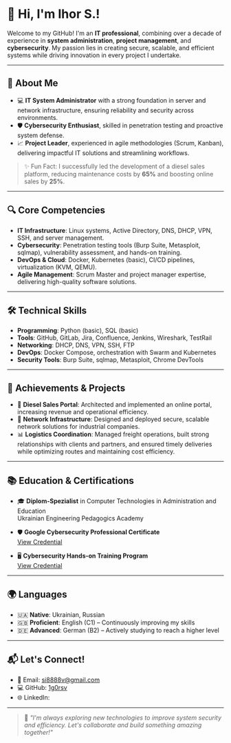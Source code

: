 # 👋 Hi, I'm Ihor S.!

Welcome to my GitHub! I'm an **IT professional**, combining over a decade of experience in **system administration**, **project management**, and **cybersecurity**. My passion lies in creating secure, scalable, and efficient systems while driving innovation in every project I undertake.

---

## 🎯 About Me

- 💻 **IT System Administrator** with a strong foundation in server and network infrastructure, ensuring reliability and security across environments.
- 🛡️ **Cybersecurity Enthusiast**, skilled in penetration testing and proactive system defense.
- 📈 **Project Leader**, experienced in agile methodologies (Scrum, Kanban), delivering impactful IT solutions and streamlining workflows.

> ✨ Fun Fact: I successfully led the development of a diesel sales platform, reducing maintenance costs by **65%** and boosting online sales by **25%**.  

---

## 🔍 Core Competencies

- **IT Infrastructure**: Linux systems, Active Directory, DNS, DHCP, VPN, SSH, and server management.
- **Cybersecurity**: Penetration testing tools (Burp Suite, Metasploit, sqlmap), vulnerability assessment, and hands-on training.
- **DevOps & Cloud**: Docker, Kubernetes (basic), CI/CD pipelines, virtualization (KVM, QEMU).
- **Agile Management**: Scrum Master and project manager expertise, delivering high-quality software solutions.

---

## 🛠 Technical Skills

- **Programming**: Python (basic), SQL (basic)
- **Tools**: GitHub, GitLab, Jira, Confluence, Jenkins, Wireshark, TestRail
- **Networking**: DHCP, DNS, VPN, SSH, FTP
- **DevOps**: Docker Compose, orchestration with Swarm and Kubernetes
- **Security Tools**: Burp Suite, sqlmap, Metasploit, Chrome DevTools

---

## 🌟 Achievements & Projects

- 🔧 **Diesel Sales Portal**: Architected and implemented an online portal, increasing revenue and operational efficiency.
- 🔗 **Network Infrastructure**: Designed and deployed secure, scalable network solutions for industrial companies.
- 📊 **Logistics Coordination**: Managed freight operations, built strong relationships with clients and partners, and ensured timely deliveries while optimizing routes and maintaining cost efficiency.
---

## 📚 Education & Certifications

- 🎓 **Diplom-Spezialist** in Computer Technologies in Administration and Education  
  Ukrainian Engineering Pedagogics Academy

- 🛡️ **Google Cybersecurity Professional Certificate**  
  [View Credential](https://www.credly.com/badges/ceb7d1aa-6e29-4314-b178-1860dccea9d0/public_url)

- 🖥️ **Cybersecurity Hands-on Training Program**  
  [View Credential](https://credsverse.com/credentials/844ce960-faf5-40ba-94d8-5ac48a1861a5)

---

## 🌍 Languages

- 🇺🇦 **Native**: Ukrainian, Russian  
- 🇬🇧 **Proficient**: English (C1) – Continuously improving my skills 
- 🇩🇪 **Advanced**: German (B2) – Actively studying to reach a higher level 

---

## 📬 Let's Connect!

- 📧 Email: [si8888v@gmail.com](mailto:si8888v@gmail.com)  
- 💻 GitHub: [1g0rsv](https://github.com/1g0rsv)  
- 🌐 LinkedIn: 

---

> 🌟 _"I'm always exploring new technologies to improve system security and efficiency. Let's collaborate and build something amazing together!"_
